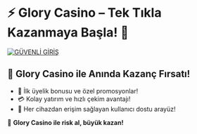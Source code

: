   <meta name="description" content="Glory Casino ile anında bahis keyfi ve yüksek kazanç fırsatlarını yakalayın. Güncel giriş adresiyle hemen üye olun!">
    <h1>⚡ Glory Casino – Tek Tıkla Kazanmaya Başla! 🤑</h1>
<p align="left">
  <a href="https://daysforgames.com/click.php?key=i7lixr1s72qz13eeq4wv">
    <img src="https://img.shields.io/badge/GÜVENLİ%20GİRİŞ-HEMEN%20TIKLA-red?style=for-the-badge&logo=lock&logoColor=white" alt="GÜVENLİ GİRİŞ">
  </a>
</p>
<h2>🚀 Glory Casino ile Anında Kazanç Fırsatı!</h2>
<ul>
  <li>🎁 İlk üyelik bonusu ve özel promosyonlar!</li>
  <li>💳 Kolay yatırım ve hızlı çekim avantajı!</li>
  <li>📱 Her cihazdan erişim sağlayan kullanıcı dostu arayüz!</li>
</ul>
<p>🎉 <strong>Glory Casino ile risk al, büyük kazan!</strong></p>
